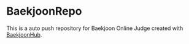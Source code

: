 # BaekjoonRepo
This is a auto push repository for Baekjoon Online Judge created with [BaekjoonHub](https://github.com/BaekjoonHub/BaekjoonHub).
